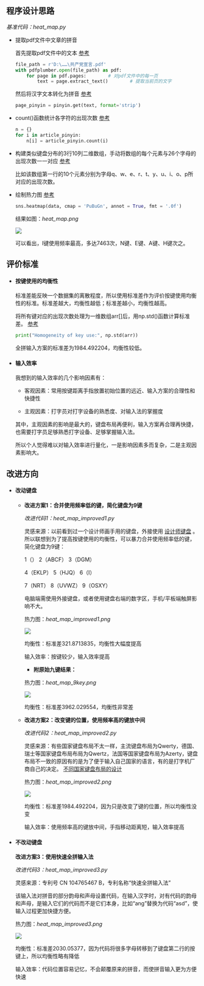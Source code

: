 ## 程序设计思路

*基准代码：heat_map.py*

- 提取pdf文件中文章的拼音

  首先提取pdf文件中的文本 [参考](https://zhuanlan.zhihu.com/p/260670061)

  ```python
  file_path = r'D:\……\共产党宣言.pdf'
  with pdfplumber.open(file_path) as pdf:
      for page in pdf.pages:        # 对pdf文件中的每一页
          text = page.extract_text()        # 提取当前页的文字
  ```

  然后将汉字文本转化为拼音 [参考](https://blog.csdn.net/weixin_33873846/article/details/92404504)

  ```python
  page_pinyin = pinyin.get(text, format='strip')
  ```

- count()函数统计各字符的出现次数 [参考](https://blog.csdn.net/tuliyou/article/details/110544606)

  ```python
  n = {}
  for i in article_pinyin:
      n[i] = article_pinyin.count(i)
  ```

- 构建类似键盘分布的3行10列二维数组，手动将数组的每个元素与26个字母的出现次数一一对应 [参考](https://blog.csdn.net/qq_25939803/article/details/100690582)

  比如该数组第一行的10个元素分别为字母q、w、e、r、t、y、u、i、o、p所对应的出现次数。

- 绘制热力图 [参考](https://www.cnblogs.com/LiErRui/articles/11592882.html)

  ```python
  sns.heatmap(data, cmap = 'PuBuGn', annot = True, fmt = '.0f')
  ```

  结果如图：*heat_map.png*

  ![](D:\大四上\找导师\赵志为\heat_map.png)

  可以看出，I键使用频率最高，多达7463次，N键、E键、A键、H键次之。



## 评价标准

- #### 按键使用的均衡性

  标准差能反映一个数据集的离散程度，所以使用标准差作为评价按键使用均衡性的标准。标准差越大，均衡性越低；标准差越小，均衡性越高。

  将所有键对应的出现次数处理为一维数组arr[]后，用np.std()函数计算标准差。 [参考](https://www.delftstack.com/zh/api/numpy/python-numpy-std/)

  ```python
  print("Homogeneity of key use:", np.std(arr))
  ```

  全拼输入方案的标准差为1984.492204，均衡性较低。

- #### 输入效率

  我想到的输入效率的几个影响因素有：

  - 客观因素：常用按键距离手指放置初始位置的远近、输入方案的合理性和快捷性

  - 主观因素：打字员对打字设备的熟悉度、对输入法的掌握度

  其中，主观因素的影响是最大的，键盘布局再便利，输入方案再合理再快捷，也需要打字员足够熟悉打字设备、足够掌握输入法。

  所以个人觉得难以对输入效率进行量化，一是影响因素多而复杂，二是主观因素影响大。



## 改进方向

- #### 改动键盘

  - **改进方案1：合并使用频率低的键，简化键盘为9键**

    *改进代码1：heat_map_improved1.py*

    灵感来源：以前看到过一个设计师画手用的键盘，外接使用 [设计师键盘](https://weibo.com/1808170114/Kn2KdjQue) 。所以联想到为了提高按键使用的均衡性，可以暴力合并使用频率低的键，简化键盘为9键：

    1（）          2（ABCF）  3（DGM）

    4（EKLP） 5（HJQ）    6（I）

    7（NRT）  8（UVWZ） 9（OSXY）

    电脑端需使用外接键盘，或者使用键盘右端的数字区，手机/平板端触屏影响不大。

    热力图：*heat_map_improved1.png*

    ![](D:\大四上\找导师\赵志为\heat_map_improved1.png)

    均衡性：标准差321.8713835，均衡性大幅度提高

    输入效率：按键较少，输入效率提高

    - **附原始九键结果：**

    热力图：*heat_map_9key.png*

    ![](D:\大四上\找导师\赵志为\heat_map_9key.png)

    均衡性：标准差3962.029554，均衡性非常差

  - **改进方案2：改变键的位置，使用频率高的键放中间**

    *改进代码2：heat_map_improved2.py*

    灵感来源：有些国家键盘布局不太一样，主流键盘布局为Qwerty，德国、瑞士等国家键盘布局布局为Qwertz，法国等国家键盘布局为Azerty，键盘布局不一致的原因有的是为了便于输入自己国家的语言，有的是打字机厂商自己的决定。 [不同国家键盘布局的设计](https://www.zhihu.com/question/20121876)
    
    热力图：*heat_map_improved2.png*
    
    ![](D:\大四上\找导师\赵志为\heat_map_improved2.png)
    
    均衡性：标准差1984.492204，因为只是改变了键的位置，所以均衡性没变
    
    输入效率：使用频率高的键放中间，手指移动距离短，输入效率提高

- #### 不改动键盘

  **改进方案3：使用快速全拼输入法**

  *改进代码3：heat_map_improved3.py*

  灵感来源：专利号 CN 104765467 B，专利名称“快速全拼输入法”
  
  该输入法对拼音的部分韵母和声母设置代码，在输入汉字时，对有代码的韵母和声母，是输入它们的代码而不是它们本身，比如“ang”替换为代码“asd”，使输入过程更加快捷方便。
  
  热力图：*heat_map_improved3.png*
  
  ![](D:\大四上\找导师\赵志为\heat_map_improved3.png)
  
  均衡性：标准差2030.05377，因为代码将很多字母转移到了键盘第二行的按键上，所以均衡性略有降低
  
  输入效率：代码位置容易记忆，不会颠覆原来的拼音，而使拼音输入更为方便快速

